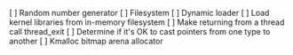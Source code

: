 [ ] Random number generator
[ ] Filesystem
[ ] Dynamic loader
[ ] Load kernel libraries from in-memory filesystem
[ ] Make returning from a thread call thread_exit
[ ] Determine if it's OK to cast pointers from one type to another
[ ] Kmalloc bitmap arena allocator